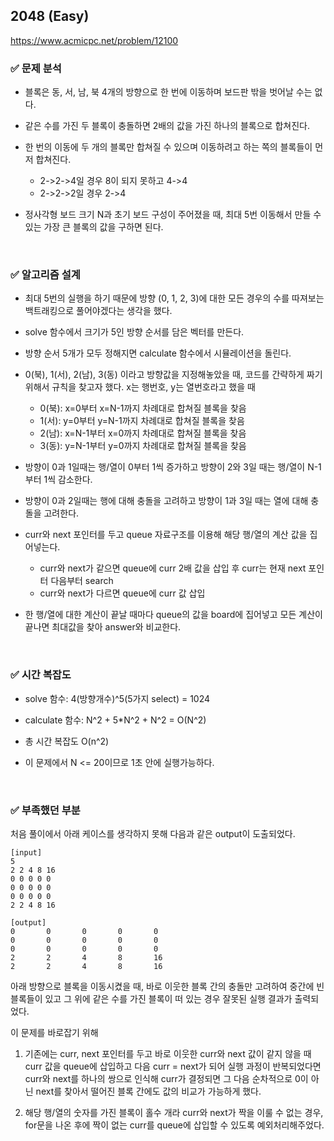 ## 2048 (Easy)
https://www.acmicpc.net/problem/12100

### ✅ 문제 분석
* 블록은 동, 서, 남, 북 4개의 방향으로 한 번에 이동하며 보드판 밖을 벗어날 수는 없다.
* 같은 수를 가진 두 블록이 충돌하면 2배의 값을 가진 하나의 블록으로 합쳐진다.
* 한 번의 이동에 두 개의 블록만 합쳐질 수 있으며  이동하려고 하는 쪽의 블록들이 먼저 합쳐진다.
    * 2->2->4일 경우 8이 되지 못하고 4->4   
    * 2->2->2일 경우 2->4

* 정사각형 보드 크기 N과 초기 보드 구성이 주어졌을 때, 최대 5번 이동해서 만들 수 있는 가장 큰 블록의 값을 구하면 된다.

<br/>

### ✅ 알고리즘 설계
* 최대 5번의 실행을 하기 때문에 방향 (0, 1, 2, 3)에 대한 모든 경우의 수를 따져보는 백트래킹으로 풀어야겠다는 생각을 했다.
* solve 함수에서 크기가 5인 방향 순서를 담은 벡터를 만든다.
* 방향 순서 5개가 모두 정해지면 calculate 함수에서 시뮬레이션을 돌린다.
* 0(북), 1(서), 2(남), 3(동) 이라고 방향값을 지정해놓았을 때, 코드를 간략하게 짜기 위해서 규칙을 찾고자 했다.
x는 행번호, y는 열번호라고 했을 때
    * 0(북): x=0부터 x=N-1까지 차례대로 합쳐질 블록을 찾음
    * 1(서): y=0부터 y=N-1까지 차례대로 합쳐질 블록을 찾음
    * 2(남): x=N-1부터 x=0까지 차례대로 합쳐질 블록을 찾음
    * 3(동): y=N-1부터 y=0까지 차례대로 합쳐질 블록을 찾음

* 방향이 0과 1일때는 행/열이 0부터 1씩 증가하고 방향이 2와 3일 때는 행/열이 N-1부터 1씩 감소한다.
* 방향이 0과 2일때는 행에 대해 충돌을 고려하고 방향이 1과 3일 때는 열에 대해 충돌을 고려한다.

* curr와 next 포인터를 두고 queue 자료구조를 이용해 해당 행/열의 계산 값을 집어넣는다.    
    * curr와 next가 같으면 queue에 curr 2배 값을 삽입 후 curr는 현재 next 포인터 다음부터 search
    * curr와 next가 다르면 queue에 curr 값 삽입 

* 한 행/열에 대한 계산이 끝날 때마다 queue의 값을 board에 집어넣고 모든 계산이 끝나면 최대값을 찾아 answer와 비교한다.

<br/>

### ✅ 시간 복잡도
* solve 함수: 4(방향개수)^5(5가지 select) = 1024 
* calculate 함수: N^2 + 5*N^2 + N^2 = O(N^2)

* 총 시간 복잡도 O(n^2)
* 이 문제에서 N <= 20이므로 1초 안에 실행가능하다.

<br/>

### ✅ 부족했던 부분
처음 풀이에서 아래 케이스를 생각하지 못해 다음과 같은 output이 도출되었다.

```
[input]
5
2 2 4 8 16
0 0 0 0 0
0 0 0 0 0
0 0 0 0 0
2 2 4 8 16

[output]
0       0       0       0       0
0       0       0       0       0
0       0       0       0       0
2       2       4       8       16
2       2       4       8       16
```

아래 방향으로 블록을 이동시켰을 때, 바로 이웃한 블록 간의 충돌만 고려하여 중간에 빈 블록들이 있고 그 위에 같은 수를 가진 블록이 떠 있는 경우 잘못된 실행 결과가 출력되었다.

이 문제를 바로잡기 위해 
1) 기존에는 curr, next 포인터를 두고 바로 이웃한 curr와 next 값이 같지 않을 때 curr 값을 queue에 삽입하고 다음 curr = next가 되어 실행 과정이 반복되었다면 curr와 next를 하나의 쌍으로 인식해 curr가 결정되면 그 다음 순차적으로 0이 아닌 next를 찾아서 떨어진 블록 간에도 값의 비교가 가능하게 했다.

2) 해당 행/열의 숫자를 가진 블록이 홀수 개라 curr와 next가 짝을 이룰 수 없는 경우, for문을 나온 후에 짝이 없는 curr를 queue에 삽입할 수 있도록 예외처리해주었다.

<br/>

